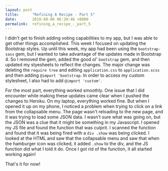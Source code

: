 ```yaml
---
layout: post
title:      "Refining A Recipe - Part 5"
date:       2018-08-06 06:20:46 +0000
permalink:  refining_a_recipe_-_part_5
---
```



I didn't get to finish adding voting capabilities to my app, but I was able to get other things accomplished. This week I focused on updating the Bootstrap styles. Up until this week, my app had been using the `bootstrap-sass` gem, but I wanted to take advantage of the updates made in Bootstrap 4. So I removed the gem, added the good ol' `bootstrap` gem, and then updated my styesheets to reflect the changes. The major change was deleting the `require tree` and editing `application.css` to `application.scss` and then adding `@import 'bootstrap`. In order to access my custom stylesheet, I also had to add `@import 'custom'`. 

For the most part, everything worked smoothly. One issue that I did encounter while making these updates came clear when I pushed the changes to Heroku. On my laptop, everything worked fine. But when I opened it up on my phone, I noticed a problem when trying to click on a link from the collapsable menu. The page wasn't reloading to the new page, and it was trying to load some JSON data. I wasn't sure what was going on, but the JSON was a clue that it might be something in my Javascript. I opened my JS file and found the function that was culprit. I scanned the function and found that it was being fired with a `div .show` was being clicked. I looked at the HTML and saw that the collapsable menu and saw that when the hamburger icon was clicked, it added `.show` to the div, and the JS function did what I told it do. Once I got rid of the function, it all started working again!

That's it for now!

